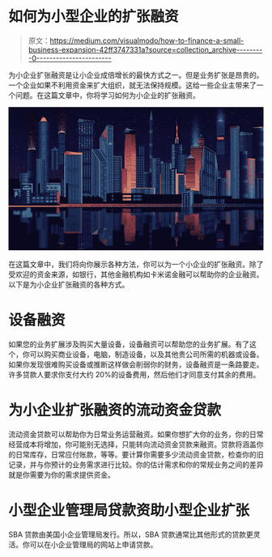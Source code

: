 # 如何为小型企业的扩张融资

> 原文：<https://medium.com/visualmodo/how-to-finance-a-small-business-expansion-42ff3747331a?source=collection_archive---------0----------------------->

为小企业扩张融资是让小企业成倍增长的最快方式之一。但是业务扩张是昂贵的。一个企业如果不利用资金来扩大组织，就无法保持规模。这给一些企业主带来了一个问题。在这篇文章中，你将学习如何为小企业的扩张融资。

![](img/9324f19cf770ec07a13f65a05cfe60cf.png)

在这篇文章中，我们将向你展示各种方法，你可以为一个小企业的扩张融资。除了受欢迎的资金来源，如银行，其他金融机构如卡米诺金融可以帮助你的企业融资。以下是为小企业扩张融资的各种方式。

# 设备融资

如果您的业务扩展涉及购买大量设备，设备融资可以帮助您的业务扩展。有了这个，你可以购买商业设备，电脑，制造设备，以及其他贵公司所需的机器或设备。如果你发现很难购买设备或推断这样做会削弱你的财务，设备融资是一条路要走。许多贷款人要求你支付大约 20%的设备费用，然后他们才同意支付其余的费用。

# 为小企业扩张融资的流动资金贷款

流动资金贷款可以帮助你为日常业务运营融资。如果你想扩大你的业务，你的日常经营成本将增加，你可能别无选择，只能转向流动资金贷款来融资。贷款将涵盖你的日常库存，日常应付账款，等等。要计算你需要多少流动资金贷款，检查你的旧记录，并与你预计的业务需求进行比较。你的估计需求和你的常规业务之间的差异就是你需要为你的需求提供资金。

# 小型企业管理局贷款资助小型企业扩张

SBA 贷款由美国小企业管理局发行。所以，SBA 贷款通常比其他形式的贷款更灵活。你可以在小企业管理局的网站上申请贷款。